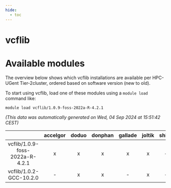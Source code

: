 ```yaml
---
hide:
  - toc
---
```


vcflib
======

# Available modules


The overview below shows which vcflib installations are available per HPC-UGent Tier-2cluster, ordered based on software version (new to old).

To start using vcflib, load one of these modules using a `module load` command like:

```shell
module load vcflib/1.0.9-foss-2022a-R-4.2.1
```

*(This data was automatically generated on Wed, 04 Sep 2024 at 15:51:42 CEST)*  

| |accelgor|doduo|donphan|gallade|joltik|shinx|skitty|
| :---: | :---: | :---: | :---: | :---: | :---: | :---: | :---: |
|vcflib/1.0.9-foss-2022a-R-4.2.1|x|x|x|x|x|-|x|
|vcflib/1.0.2-GCC-10.2.0|-|x|x|-|x|-|x|
